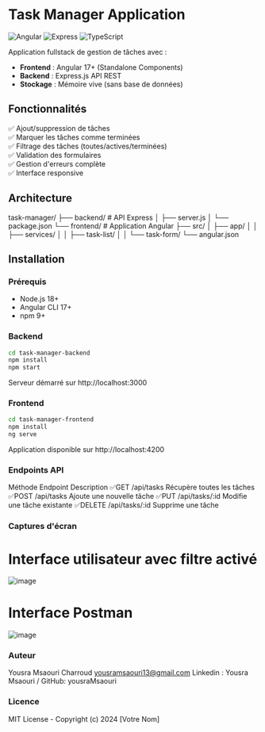 # Task Manager Application

![Angular](https://img.shields.io/badge/Angular-17+-DD0031?logo=angular)
![Express](https://img.shields.io/badge/Express-4.x-000000?logo=express)
![TypeScript](https://img.shields.io/badge/TypeScript-5+-3178C6?logo=typescript)

Application fullstack de gestion de tâches avec :
- **Frontend** : Angular 17+ (Standalone Components)
- **Backend** : Express.js API REST
- **Stockage** : Mémoire vive (sans base de données)

## Fonctionnalités

✅ Ajout/suppression de tâches  
✅ Marquer les tâches comme terminées  
✅ Filtrage des tâches (toutes/actives/terminées)  
✅ Validation des formulaires  
✅ Gestion d'erreurs complète  
✅ Interface responsive  

## Architecture
task-manager/
├── backend/ # API Express
│ ├── server.js
│ └── package.json
└── frontend/ # Application Angular
├── src/
│ ├── app/
│ │ ├── services/
│ │ ├── task-list/
│ │ └── task-form/
└── angular.json

## Installation

### Prérequis
- Node.js 18+
- Angular CLI 17+
- npm 9+

### Backend
```bash
cd task-manager-backend
npm install
npm start 
```
Serveur démarré sur http://localhost:3000
### Frontend
```bash
cd task-manager-frontend
npm install
ng serve
```
Application disponible sur http://localhost:4200

### Endpoints API
Méthode 	Endpoint	       Description
✅GET	     /api/tasks	       Récupère toutes les tâches
✅POST	     /api/tasks	       Ajoute une nouvelle tâche
✅PUT	     /api/tasks/:id	   Modifie une tâche existante
✅DELETE	 /api/tasks/:id    Supprime une tâche

### Captures d'écran
# Interface utilisateur avec filtre activé
![image](https://github.com/user-attachments/assets/a9d8369e-f7bb-4b4a-9e90-160c5cfc9ab2)
# Interface Postman 
![image](https://github.com/user-attachments/assets/3e097b43-8544-4c66-a409-7d12d61f6f6f)

### Auteur
Yousra Msaouri Charroud 
yousramsaouri13@gmail.com
Linkedin : Yousra Msaouri / GitHub: yousraMsaouri

### Licence
MIT License - Copyright (c) 2024 [Votre Nom]

